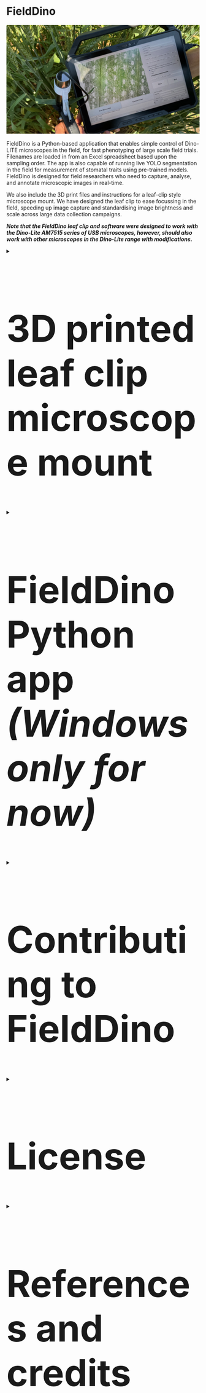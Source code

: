 # FieldDino

![FieldDino](https://github.com/williamtsalter/FieldDinoMicroscopy/blob/master/Images/Leaf%20Clip%20&%20FieldDino%20App%20-%203.jpeg)

FieldDino is a Python-based application that enables simple control of Dino-LITE microscopes in the field, for fast phenotyping of large scale field trials. Filenames are loaded in from an Excel spreadsheet based upon the sampling order. The app is also capable of running live YOLO segmentation in the field for measurement of stomatal traits using pre-trained models. FieldDino is designed for field researchers who need to capture, analyse, and annotate microscopic images in real-time.

We also include the 3D print files and instructions for a leaf-clip style microscope mount. We have designed the leaf clip to ease focussing in the field, speeding up image capture and standardising image brightness and scale across large data collection campaigns.

***Note that the FieldDino leaf clip and software were designed to work with the Dino-Lite AM7515 series of USB microscopes, however, should also work with other microscopes in the Dino-Lite range with modifications.***

<details>
  <summary><h1 style="font-size:10vw">3D printed leaf clip microscope mount</h1></summary> 

The leaf clip should be 3D printed in two parts, the handle and the microscope mount/trigger. Note that we have provided different mount files depending on the magnification of your microscope. The mount should be printed in white (to diffuse the microscope LEDs) whilst the colour of the handle does not matter so much. We recommend using PETG filament, using supports whilst printing and using glue on the print bed to improve bed adhesion. We also recommend printing using fine (0.12 mm layers). After 3D printing, remove all support material and clean up print if needed using sandpaper.

|![Leaf clip](https://github.com/williamtsalter/FieldDinoMicroscopy/blob/master/Images/leaf%20clip.png)|![3D print bed](https://github.com/williamtsalter/FieldDinoMicroscopy/blob/master/Images/Screenshot%202024-09-30%20094539.png)|
|------------- | ------------- |

To assemble the leaf clip you will need some additional items that you can get from a hardware store:
- 3 mm thick EVA foam
- 38.1 mm x 6 mm extension spring
- 1 x 40 mm M5 bolt, 1 x nut and washers
- Threadlock to stop nut from coming loose during use
- Black electrical tape

Once you have all the parts above, you can assemble the leaf clip as follows: 

|Step | Image |
|------------- | ------------- |
|1. Slot the mount into the handle, lining up the bolt hole. You can use washers if there is a biut of a wiggle to the trigger |![step 1](https://github.com/williamtsalter/FieldDinoMicroscopy/blob/master/Images/step%201.png)|
|2. Using the bolt, nut and washers, secure the handle in place. Use threadlock to secure nut in place without overtightening | ![step 2](https://github.com/williamtsalter/FieldDinoMicroscopy/blob/master/Images/step%202.png)|
|3. Stick gasket foam to the handle and secure spring in place |![step 3](https://github.com/williamtsalter/FieldDinoMicroscopy/blob/master/Images/step%203.png)|
|4. Insert microscope into mount and twist to lock in place | ![step 4](https://github.com/williamtsalter/FieldDinoMicroscopy/blob/master/Images/step%204.png)|
|5. Tape around transparent plastic and sides of mount cap with three layers of black electrical tape | ![step 5](https://github.com/williamtsalter/FieldDinoMicroscopy/blob/master/Images/step%205.png)|

</details/>
  
<details>
  <summary><h1 style="font-size:10vw">FieldDino Python app <em>(Windows only for now)</em></h1></summary> 

![FieldDino App](https://github.com/williamtsalter/FieldDinoMicroscopy/blob/master/Images/FieldDino%20App%201.png)


## Features

- **Microscope Control**: Interface with Dino-Lite digital microscopes for live image capture.
- **Image Processing**: Capture, save, and analyze both live and static images.
- **YOLO Integration**: Load and run YOLO models for object detection on microscope feeds or static images.
- **Customizable Settings**: Adjust microscope parameters like exposure and LED state.
- **Flexible File Naming**: Customize image filenames with field-specific information.

<details>
  <summary><h2 style="font-size:7vw">FieldDino app prerequisites</h2></summary> 

<details>
  <summary><h3 style="font-size:5vw">Python installation</h3></summary> 

1. Install Python version 3.7-3.10 (https://www.python.org/)

2. Find the location of the Python executable file that you just installed, it will likely be in the following location:
        ```
        C:\Users\<USER>\AppData\Local\Programs\Python<version>
        ```
3. Open Windows Settings -> System -> About -> Advanced System Settings -> Environment Variables
    
4. Inside the upper window labeled 'User Variables' select 'Path' and edit
    
5. Select 'New' and add file directory for the location above
    
6. Select 'New' and repeat previous step for the Scripts folder within the Python<version> directory
  
7. Restart computer

</details>

<details>
  <summary><h3 style="font-size:5vw">Virtualenv install and test</h3></summary> 
1. Open a new command prompt (Windows Key + R, cmd.exe)

2. Install virtualenv through the command ```pip install virtualenv```

3. Check that virtualenv is installed through the command ```pip list```

4. Install virtualenvwrapper-win through the command ```pip install virtualenvwrapper-win```

5. Create a test environment with the command ```mkvirtualenv testenv```. Note this will also make a folder called Envs in your user directory

6. To leave an environment use ```deactivate```

7. You can re-enter an environment by using ```workon <environmentname>``` and from there can invoke package installations like ```pip install```

8. To completely delete an environment make sure you leave the environment first and use ```rmvirtualenv <environmentname>``` to delete the environment

</details>
  
<details>
  <summary><h3 style="font-size:5vw">Install Git for Windows</h3></summary> 
1. In a browser window navigate to the [Git download page](https://git-scm.com/downloads/win), download the standalone installer
    
2. Open the installer executable and follow the on screen prompts
  
3. Restart computer

</details>

<details>
  <summary><h3 style="font-size:5vw">Install .net Framework 3.5</h3></summary> 
1. In a browser window navigate to the [Microsoft Download Centre](https://www.microsoft.com/en-au/download/details.aspx?id=21) to download the installation file

2. Run the installer executable and follow on screen prompts

</details>

<details>
  <summary><h3 style="font-size:5vw">Request and install DinoLite SDK</h3></summary> 
1. In a browser window navigate to the [Dino-Lite software page](https://www.dino-lite.com/download06.php) and request the SDK license agreement
    
2. Once you receive a link to download the SDK, download and unzip the folder, then run the installer executable and follow on screen prompts
    
3. Ensure the Dino-Lite SDK is installed in the correct location, noting that `DNX64.dll` should be in `C:\Program Files\DNX64\DNX64.dll`.

</details>
</details>  

<details>
  <summary><h2 style="font-size:7vw">FieldDino app installation</h2></summary> 

We are now ready to install required packages for FieldDino using a requirements file. For reference, the required packages include:
- PyQt5
- OpenCV
- Openpyxl
- PyTorch CPU
- Ultralytics YOLO

1. Open a new command prompt and clone the GitHub repository:
   ```
   git clone https://github.com/williamtsalter/FieldDino.git
   cd FieldDino
   ```
2. Create a virtual environment for FieldDino using the command ```mkvirtualenv FieldDino```. To open this when you want to use the app, use the command ```workon FieldDino```

3. Install required Python packages from requirements file:
   ```
   pip install -r requirements.txt
   ```
4. If you want to run a model in real time, place your YOLO model file (`.pt`) in the project directory or any accessible location.

5. If you want to quickly run the app after install you can run the FieldDino.bat file. This batch file will open the FieldDino virtual environment then open the app. Note, you can also create a shortcut to this file to run from the Desktop.
        
</details>

<details>
  <summary><h2 style="font-size:7vw">FieldDino app usage</h2></summary> 

1. Open a new command prompt, open the FieldDino virtual environment (```workon FieldDino```), navigate to the FieldDino folder (```cd FieldDino```) then start the application:
   ```
   python app.py
   ```
   <em>OR</em>

   Open the FieldDino folder in File Explorer, run the FieldDino.bat file. Note that you can also create a shortcut to this file on your desktop for quick and easy access.

2. **Microscope Control**:
    - Ensure microscope is connected to the computer.
    - Click "Start Microscope" to initialize the Dino-Lite microscope.
    - Adjust exposure and LED settings in the "Microscope Settings" panel.
    - Note that we have removed the ability to control axial illumination as it gave very harsh reflections.

3. **Custom filename loading from Excel or CSV file**
    - Select browse to identify an Excel file containing filenames in a column
    - Click read to load in column names, select the column containing filenames
    - Note, if you capture an image you need to replace (e.g., out of focus, captured by accident) you can press back to return to the previous filename in the column
  
4. **Image Capture**:
    - Set the save directory and customize filename prefixes in the settings.
    - Click "Capture Image" to save the current view and move to the next filename, if an Excel file has been uploaded.

5. **YOLO Model Integration**:
    - Load a YOLO model using the "Load Model" button.
    - Set confidence and IOU thresholds.
    - Click "Run Model" to start object detection on the live feed.

| Original                                                                                                                        | Processed                                                                                                                      |
|---------------------------------------------------------------------------------------------------------------------------------|--------------------------------------------------------------------------------------------------------------------------------|
| <img src="https://github.com/user-attachments/assets/d2232762-e3fc-4608-86be-e515e66986c8" alt="1_B_I_R1_20230907" width="300"> | <img src="https://github.com/user-attachments/assets/9bf466e8-6526-40b2-a67f-41fb4833c510" alt="Processed Image"  width="300"> |

6. **Static Image Analysis**:
    - Click "Load Image" to analyze a pre-captured image.
    - Run the YOLO model on the loaded image for object detection.

7. **Settings**:
    - Customize file naming conventions in the "File Naming" section.
    - Set the save directory for captured images.
    - Adjust model parameters in the "YOLO Model Settings" section.

8. **Advanced settings**
    - For even more control, you can edit the app.py file before starting the software.

</details>

<details>
  <summary><h2 style="font-size:7vw">FieldDino app troubleshooting</h2></summary> 
- Ensure the Dino-Lite microscope is properly connected to the computer before starting the application. Note we have tested the app thoroughly with USB cable connections only, not the WI-FI DinoLite models.
- If you still struggle to connect the microscope, you can open the app.py file and edit lines 63 and 64 changing the ```self.device_index``` and ```self.cv2_cam_index``` variable. These tend to depend on the number of cameras embedded or connected to the computer. You can run ```python cameralist.py``` to identify connected cameras and microscopes.
- If the YOLO model fails to load, check the file path and ensure it's a compatible `.pt` file.
- For issues with image capture, verify that the save directory exists and is writable.
        
</details>
</details>

<details>
  <summary><h1 style="font-size:10vw">Contributing to FieldDino</h1></summary>

Contributions to FieldDino are welcome! Please fork the repository and submit a pull request with your improvements.

</details> 

<details>
  <summary><h1 style="font-size:10vw">License</h1></summary>

[MIT Open Source License](https://opensource.org/license/mit)

</details>

<details>
  <summary><h1 style="font-size:10vw">References and credits</h1></summary>        

Icon Source:
<a href="https://www.flaticon.com/free-icons/jurassic" title="jurassic icons">Jurassic icons created by Marz Gallery -
Flaticon</a>
        
</details>
